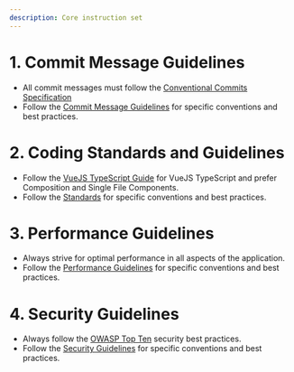 ```yaml
---
description: Core instruction set
---
```


# 1. Commit Message Guidelines
- All commit messages must follow the [Conventional Commits Specification](https://www.conventionalcommits.org/en/v1.0.0/)
- Follow the [Commit Message Guidelines](commit.instructions.md) for specific conventions and best practices.

# 2. Coding Standards and Guidelines
- Follow the [VueJS TypeScript Guide](https://vuejs.org/guide/typescript/overview.html) for VueJS TypeScript and prefer Composition and Single File Components.
- Follow the [Standards](standards.instructions.md) for specific conventions and best practices.

# 3. Performance Guidelines
- Always strive for optimal performance in all aspects of the application.
- Follow the [Performance Guidelines](performance.instructions.md) for specific conventions and best practices.

# 4. Security Guidelines
- Always follow the [OWASP Top Ten](https://owasp.org/www-project-top-ten/) security best practices.
- Follow the [Security Guidelines](security.instructions.md) for specific conventions and best practices.